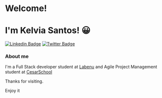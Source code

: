 # Welcome!

# I'm Kelvia Santos! :grinning:

[![Linkedin Badge](https://img.shields.io/badge/-LinkedIn-blue?style=flat-square&logo=Linkedin&logoColor=white&link=https://www.linkedin.com/in/fagnerpsantos/)](https://www.linkedin.com/in/kelvia-kelline/)
[![Twitter Badge](https://img.shields.io/badge/-Twitter-1ca0f1?style=flat-square&labelColor=1ca0f1&logo=twitter&logoColor=white&link=https://twitter.com/fagnerpsantos)](https://twitter.com/UltimoK_)

### About me
I'm a Full Stack developer student at [Labenu](https://www.labenu.com.br/) and
Agile Project Management student at [CesarSchool](https://www.cesar.school/)

Thanks for visiting.

Enjoy it
